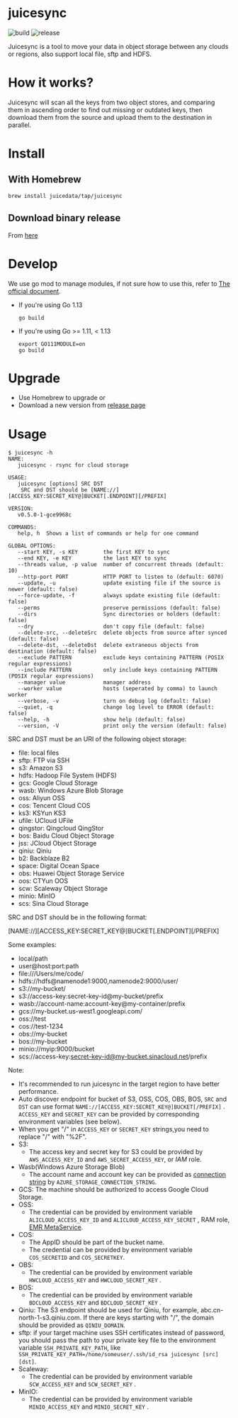 # juicesync

![build](https://github.com/juicedata/juicesync/workflows/build/badge.svg) ![release](https://github.com/juicedata/juicesync/workflows/release/badge.svg)

Juicesync is a tool to move your data in object storage between any clouds or regions, also support local file, sftp and HDFS.

# How it works?

Juicesync will scan all the keys from two object stores, and comparing them in ascending order to find out missing or outdated keys, then download them from the source and upload them to the destination in parallel.

# Install

## With Homebrew

```sh
brew install juicedata/tap/juicesync
```

## Download binary release

From [here](https://github.com/juicedata/juicesync/releases)

# Develop

We use go mod to manage modules, if not sure how to use this, refer to [The official document](https://github.com/golang/go/wiki/Modules).

* If you're using Go 1.13

	```
	go build
	```

* If you're using Go >= 1.11, < 1.13

	```
	export GO111MODULE=on
	go build
	```

# Upgrade

* Use Homebrew to upgrade or
* Download a new version from [release page](https://github.com/juicedata/juicesync/releases)

# Usage

```
$ juicesync -h
NAME:
   juicesync - rsync for cloud storage

USAGE:
   juicesync [options] SRC DST
    SRC and DST should be [NAME://][ACCESS_KEY:SECRET_KEY@]BUCKET[.ENDPOINT][/PREFIX]

VERSION:
   v0.5.0-1-gce9968c

COMMANDS:
   help, h  Shows a list of commands or help for one command

GLOBAL OPTIONS:
   --start KEY, -s KEY        the first KEY to sync
   --end KEY, -e KEY          the last KEY to sync
   --threads value, -p value  number of concurrent threads (default: 10)
   --http-port PORT           HTTP PORT to listen to (default: 6070)
   --update, -u               update existing file if the source is newer (default: false)
   --force-update, -f         always update existing file (default: false)
   --perms                    preserve permissions (default: false)
   --dirs                     Sync directories or holders (default: false)
   --dry                      don't copy file (default: false)
   --delete-src, --deleteSrc  delete objects from source after synced (default: false)
   --delete-dst, --deleteDst  delete extraneous objects from destination (default: false)
   --exclude PATTERN          exclude keys containing PATTERN (POSIX regular expressions)
   --include PATTERN          only include keys containing PATTERN (POSIX regular expressions)
   --manager value            manager address
   --worker value             hosts (seperated by comma) to launch worker
   --verbose, -v              turn on debug log (default: false)
   --quiet, -q                change log level to ERROR (default: false)
   --help, -h                 show help (default: false)
   --version, -V              print only the version (default: false)
```

SRC and DST must be an URI of the following object storage:

- file: local files
- sftp: FTP via SSH
- s3: Amazon S3
- hdfs: Hadoop File System (HDFS)
- gcs: Google Cloud Storage
- wasb: Windows Azure Blob Storage
- oss: Aliyun OSS
- cos: Tencent Cloud COS
- ks3: KSYun KS3
- ufile: UCloud UFile
- qingstor: Qingcloud QingStor
- bos: Baidu Cloud Object Storage
- jss: JCloud Object Storage
- qiniu: Qiniu
- b2: Backblaze B2
- space: Digital Ocean Space
- obs: Huawei Object Storage Service
- oos: CTYun OOS
- scw: Scaleway Object Storage
- minio: MinIO
- scs: Sina Cloud Storage

SRC and DST should be in the following format:

[NAME://][ACCESS_KEY:SECRET_KEY@]BUCKET[.ENDPOINT][/PREFIX]

Some examples:

- local/path
- user@host:port:path
- file:///Users/me/code/
- hdfs://hdfs@namenode1:9000,namenode2:9000/user/
- s3://my-bucket/
- s3://access-key:secret-key-id@my-bucket/prefix
- wasb://account-name:account-key@my-container/prefix
- gcs://my-bucket.us-west1.googleapi.com/
- oss://test
- cos://test-1234
- obs://my-bucket
- bos://my-bucket
- minio://myip:9000/bucket
- scs://access-key:secret-key-id@my-bucket.sinacloud.net/prefix

Note:

- It's recommended to run juicesync in the target region to have better performance.
- Auto discover endpoint for bucket of S3, OSS, COS, OBS, BOS, `SRC` and `DST` can use format `NAME://[ACCESS_KEY:SECRET_KEY@]BUCKET[/PREFIX]` . `ACCESS_KEY` and `SECRET_KEY` can be provided by corresponding environment variables (see below).
- When you get "/" in `ACCESS_KEY` or `SECRET_KEY` strings,you need to replace "/" with "%2F".
- S3:
  * The access key and secret key for S3 could be provided by `AWS_ACCESS_KEY_ID` and `AWS_SECRET_ACCESS_KEY`, or *IAM* role.
- Wasb(Windows Azure Storage Blob)
  * The account name and account key can be provided as [connection string](https://docs.microsoft.com/en-us/azure/storage/common/storage-configure-connection-string#configure-a-connection-string-for-an-azure-storage-account) by `AZURE_STORAGE_CONNECTION_STRING`.
- GCS: The machine should be authorized to access Google Cloud Storage.
- OSS:
  * The credential can be provided by environment variable `ALICLOUD_ACCESS_KEY_ID` and `ALICLOUD_ACCESS_KEY_SECRET` , RAM role, [EMR MetaService](https://help.aliyun.com/document_detail/43966.html).
- COS:
  * The AppID should be part of the bucket name.
  * The credential can be provided by environment variable `COS_SECRETID` and `COS_SECRETKEY`.
- OBS:
  * The credential can be provided by environment variable `HWCLOUD_ACCESS_KEY` and `HWCLOUD_SECRET_KEY` .
- BOS:
  * The credential can be provided by environment variable `BDCLOUD_ACCESS_KEY` and `BDCLOUD_SECRET_KEY` .
- Qiniu:
  The S3 endpoint should be used for Qiniu, for example, abc.cn-north-1-s3.qiniu.com.
  If there are keys starting with "/", the domain should be provided as `QINIU_DOMAIN`.
- sftp: if your target machine uses SSH certificates instead of password, you should pass the path to your private key file to the environment variable `SSH_PRIVATE_KEY_PATH`, like ` SSH_PRIVATE_KEY_PATH=/home/someuser/.ssh/id_rsa juicesync [src] [dst]`.
- Scaleway:
  * The credential can be provided by environment variable `SCW_ACCESS_KEY` and `SCW_SECRET_KEY` .
- MinIO:
  * The credential can be provided by environment variable `MINIO_ACCESS_KEY` and `MINIO_SECRET_KEY` .
